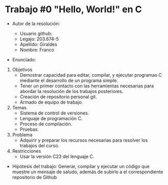 # Trabajo #0 "Hello, World!" en C

- Autor de la resolución:
    - Usuario github:
    - Legajo: 203.674-5
    - Apellido: Giraldes
    - Nombre: Franco

- Enunciado:

1. Objetivos
    - Demostrar capacidad para editar, compilar, y ejecutar programas C mediante el desarrollo de un programa simple.
    - Tener un primer contacto con las herramientas necesarias para abordar la resolución de los trabajos posteriores.
    - Creación de repositorio personal git.
    - Armado de equipo de trabajo.
2. Temas
    - Sistema de control de versiones.
    - Lenguaje de programación C.
    - Proceso de compilación.
    - Pruebas.
3. Problema 
    - Adquirir y preparar los recursos necesarias para resolver los trabajos del curso.
4. Restricciones 
    - Usar la versión C23 del lenguaje C.

- Hipótesis del trabajo: Generar, compilar y ejecutar un código que muestre un mensaje de saludo, además de subirlo a el correspondiente repositorio de Github
